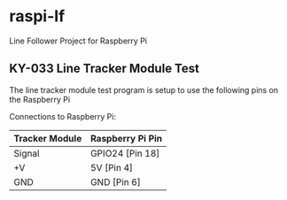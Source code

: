 # raspi-lf
Line Follower Project for Raspberry Pi

## KY-033 Line Tracker Module Test
The line tracker module test program is setup to use the following pins on the Raspberry Pi

Connections to Raspberry Pi:

| Tracker Module | Raspberry Pi Pin |
| -------------- | ---------------- |
| Signal         | GPIO24 [Pin 18] |
| +V             | 5V [Pin 4] |
| GND            | GND  [Pin 6] |